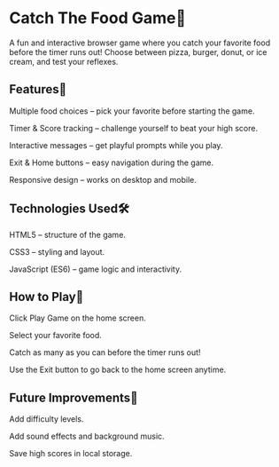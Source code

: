  # Catch The Food Game🍕
 A fun and interactive browser game where you catch your favorite food before the timer runs out! Choose between pizza, burger, donut, or ice cream, and test your reflexes.

## Features🎯
Multiple food choices – pick your favorite before starting the game.

Timer & Score tracking – challenge yourself to beat your high score.

Interactive messages – get playful prompts while you play.

Exit & Home buttons – easy navigation during the game.

Responsive design – works on desktop and mobile.

## Technologies Used🛠️
HTML5 – structure of the game.

CSS3 – styling and layout.

JavaScript (ES6) – game logic and interactivity.

 ## How to Play🚀
Click Play Game on the home screen.

Select your favorite food.

Catch as many as you can before the timer runs out!

Use the Exit button to go back to the home screen anytime.

## Future Improvements🌟
Add difficulty levels.

Add sound effects and background music.

Save high scores in local storage.

